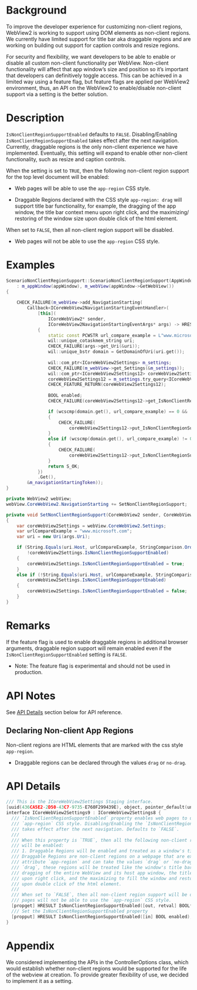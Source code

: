 # Background

To improve the developer experience for customizing non-client regions, WebView2 is working to support using DOM elements as non-client regions. We currently have 
limited support for title bar aka draggable regions and are working on building out support for caption controls and resize regions. 

For security and flexibility, we want developers to be able to enable or disable all custom non-client functionality per WebView. Non-client functionality will affect 
that app window’s size and position so it’s important that developers can definitively toggle access. This can be achieved in a limited way using a feature flag, but 
feature flags are applied per WebView2 environment, thus, an API on the WebView2 to enable/disable non-client support via a setting is the better solution.

# Description
`IsNonClientRegionSupportEnabled` defaults to `FALSE`. Disabling/Enabling `IsNonClientRegionSupportEnabled` takes effect after the next navigation. Currently, 
draggable regions is the only non-client experience we have implemented. Eventually, this setting will expand to enable other non-client functionality, such as resize 
and caption controls. 

When the setting is set to `TRUE`, then the following non-client region support for the top level document will be enabled:  

* Web pages will be able to use the `app-region` CSS style. 

* Draggable Regions declared with the CSS style `app-region: drag` will support title bar functionality, for example, the dragging of the app window, the title bar context menu upon right click, and the maximizing/ restoring of the window size upon double click of the html element. 

When set to `FALSE`, then all non-client region support will be disabled.  

* Web pages will not be able to use the `app-region` CSS style. 

# Examples
```cpp 
ScenarioNonClientRegionSupport::ScenarioNonClientRegionSupport(AppWindow* appWindow)
    : m_appWindow(appWindow), m_webView(appWindow->GetWebView())
{
    
    CHECK_FAILURE(m_webView->add_NavigationStarting(
        Callback<ICoreWebView2NavigationStartingEventHandler>(
            [this](
                ICoreWebView2* sender,
                ICoreWebView2NavigationStartingEventArgs* args) -> HRESULT
            {
                static const PCWSTR url_compare_example = L"www.microsoft.com";
                wil::unique_cotaskmem_string uri;
                CHECK_FAILURE(args->get_Uri(&uri));
                wil::unique_bstr domain = GetDomainOfUri(uri.get());
                
                wil::com_ptr<ICoreWebView2Settings> m_settings;
                CHECK_FAILURE(m_webView->get_Settings(&m_settings));
                wil::com_ptr<ICoreWebView2Settings12> coreWebView2Settings12;
                coreWebView2Settings12 = m_settings.try_query<ICoreWebView2Settings12();
                CHECK_FEATURE_RETURN(coreWebView2Settings12);
                
                BOOL enabled;
                CHECK_FAILURE(coreWebView2Settings12->get_IsNonClientRegionSupportEnabled(&enabled));

                if (wcscmp(domain.get(), url_compare_example) == 0 && !enabled)
                {
                    CHECK_FAILURE(
                        coreWebView2Settings12->put_IsNonClientRegionSupportEnabled(TRUE));
                }
                else if (wcscmp(domain.get(), url_compare_example) != 0 && enabled)
                {
                    CHECK_FAILURE(
                        coreWebView2Settings12->put_IsNonClientRegionSupportEnabled(FALSE));
                }
                return S_OK;
            })
            .Get(),
        &m_navigationStartingToken));
}
```

```c#
private WebView2 webView;
webView.CoreWebView2.NavigationStarting += SetNonClientRegionSupport;

private void SetNonClientRegionSupport(CoreWebView2 sender, CoreWebView2NavigationStartingEventArgs args)
{
    var coreWebView2Settings = webView.CoreWebView2.Settings;
    var urlCompareExample = "www.microsoft.com";
    var uri = new Uri(args.Uri);

    if (String.Equals(uri.Host, urlCompareExample, StringComparison.OrdinalIgnoreCase) &&
        !coreWebView2Settings.IsNonClientRegionSupportEnabled)
    {
        coreWebView2Settings.IsNonClientRegionSupportEnabled = true;
    }
    else if (!String.Equals(uri.Host, urlCompareExample, StringComparison.OrdinalIgnoreCase) && 
        coreWebView2Settings.IsNonClientRegionSupportEnabled)
    {
        coreWebView2Settings.IsNonClientRegionSupportEnabled = false;
    }
}
```

# Remarks
If the feature flag is used to enable draggable regions in additional browser arguments, draggable 
region support will remain enabled even if the `IsNonClientRegionSupportEnabled` setting is `FALSE`. 
* Note: The feature flag is experimental and should not be used in production.

# API Notes
See [API Details](#api-details) section below for API reference.

## Declaring Non-client App Regions
Non-client regions are HTML elements that are marked with the css style `app-region`.
* Draggable regions can be declared through the values `drag` or `no-drag`.  

# API Details
```cpp
/// This is the ICoreWebView2Settings Staging interface.
[uuid(436CA5E2-2D50-43C7-9735-E760F299439E), object, pointer_default(unique)]
interface ICoreWebView2Settings9 : ICoreWebView2Settings8 {
  /// `IsNonClientRegionSupportEnabled` property enables web pages to use the 
  /// `app-region` CSS style. Disabling/Enabling the `IsNonClientRegionSupportEnabled`
  /// takes effect after the next navigation. Defaults to `FALSE`.
  /// 
  /// When this property is `TRUE`, then all the following non-client region support 
  /// will be enabled:
  /// 1. Draggable Regions will be enabled and treated as a window's title bar. 
  /// Draggable Regions are non-client regions on a webpage that are exposed through the css
  /// attribute `app-region` and can take the values `drag` or `no-drag`. When set to 
  /// `drag`, these regions will be treated like the window's title bar, supporting 
  /// dragging of the entire WebView and its host app window, the title bar context menu
  /// upon right click, and the maximizing to fill the window and restoring the window size
  /// upon double click of the html element. 
  ///
  /// When set to `FALSE`, then all non-client region support will be disabled. Web
  /// pages will not be able to use the `app-region` CSS style.
  [propget] HRESULT IsNonClientRegionSupportEnabled([out, retval] BOOL* enabled);
  /// Set the IsNonClientRegionSupportEnabled property
  [propput] HRESULT IsNonClientRegionSupportEnabled([in] BOOL enabled);
}
```

# Appendix
We considered implementing the APIs in the ControllerOptions class, which would establish whether non-client regions would be supported for the life of the webview at 
creation. To provide greater flexibility of use, we decided to implement it as a setting.
